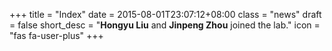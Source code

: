 +++
title = "Index"
date = 2015-08-01T23:07:12+08:00
class = "news"
draft = false
short_desc = "**Hongyu Liu** and **Jinpeng Zhou** joined the lab."
icon = "fas fa-user-plus"
+++
